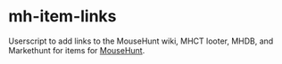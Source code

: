 # mh-item-links
Userscript to add links to the MouseHunt wiki, MHCT looter, MHDB, and Markethunt for items for [MouseHunt](https://mousehuntgame.com).


